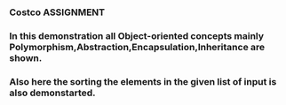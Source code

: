 ### Costco ASSIGNMENT
### In this demonstration all Object-oriented concepts mainly Polymorphism,Abstraction,Encapsulation,Inheritance are shown.
### Also here the sorting the elements in the given list of input is also demonstarted.
